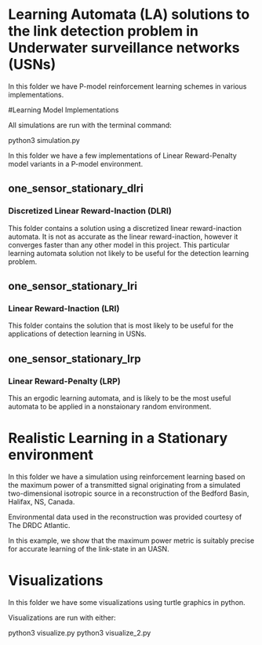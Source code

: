 # Learning Automata (LA) solutions to the link detection problem in Underwater surveillance networks (USNs)

In this folder we have P-model reinforcement learning schemes in various implementations.

#Learning Model Implementations

All simulations are run with the terminal command:

python3 simulation.py



In this folder we have a few implementations of Linear Reward-Penalty model variants in a P-model environment.

## one_sensor_stationary_dlri 
### Discretized Linear Reward-Inaction (DLRI)

This folder contains a solution using a discretized linear reward-inaction automata. It is not as accurate as the linear reward-inaction, however it converges faster than any other model in this project.  This particular learning automata solution not likely to be useful for the detection learning problem.

## one_sensor_stationary_lri 
### Linear Reward-Inaction (LRI)

This folder contains the solution that is most likely to be useful for the applications of detection learning in USNs.

## one_sensor_stationary_lrp
### Linear Reward-Penalty (LRP)

This an ergodic learning automata, and is likely to be the most useful automata to be applied in a nonstaionary random environment.

# Realistic Learning in a Stationary environment

In this folder we have a simulation using reinforcement learning based on the maximum power of a transmitted signal originating from a simulated two-dimensional isotropic source in a reconstruction of the Bedford Basin, Halifax, NS, Canada.

Environmental data used in the reconstruction was provided courtesy of The DRDC Atlantic.

In this example, we show that the maximum power metric is suitably precise for accurate learning of the link-state in an UASN.

# Visualizations

In this folder we have some visualizations using turtle graphics in python.

Visualizations are run with either:

python3 visualize.py
python3 visualize_2.py
